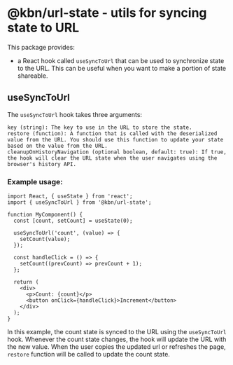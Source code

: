 # @kbn/url-state - utils for syncing state to URL

This package provides:

- a React hook called `useSyncToUrl` that can be used to synchronize state to the URL. This can be useful when you want to make a portion of state shareable.

## useSyncToUrl

The `useSyncToUrl` hook takes three arguments:

```
key (string): The key to use in the URL to store the state.
restore (function): A function that is called with the deserialized value from the URL. You should use this function to update your state based on the value from the URL.
cleanupOnHistoryNavigation (optional boolean, default: true): If true, the hook will clear the URL state when the user navigates using the browser's history API.
```

### Example usage:

```
import React, { useState } from 'react';
import { useSyncToUrl } from '@kbn/url-state';

function MyComponent() {
  const [count, setCount] = useState(0);

  useSyncToUrl('count', (value) => {
    setCount(value);
  });

  const handleClick = () => {
    setCount((prevCount) => prevCount + 1);
  };

  return (
    <div>
      <p>Count: {count}</p>
      <button onClick={handleClick}>Increment</button>
    </div>
  );
}
```

In this example, the count state is synced to the URL using the `useSyncToUrl` hook.
Whenever the count state changes, the hook will update the URL with the new value.
When the user copies the updated url or refreshes the page, `restore` function will be called to update the count state.